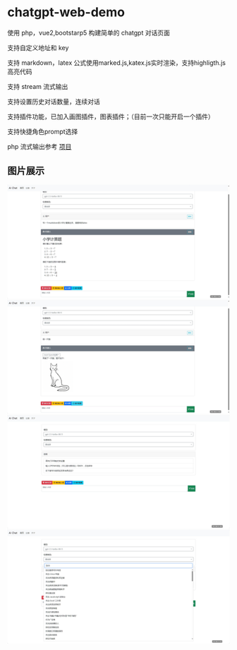 # chatgpt-web-demo

使用 php，vue2,bootstarp5 构建简单的 chatgpt 对话页面

支持自定义地址和 key

支持 markdown，latex 公式使用marked.js,katex.js实时渲染，支持highligth.js高亮代码

支持 stream 流式输出

支持设置历史对话数量，连续对话

支持插件功能，已加入画图插件，图表插件；（目前一次只能开启一个插件）

支持快捷角色prompt选择

php 流式输出参考 [项目](https://github.com/qiayue/php-openai-gpt-stream-chat-api-webui "项目")

## 图片展示

![image](show/1.png)
![image](show/2.png)
![image](show/3.png)
![image](show/4.png)
